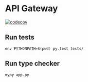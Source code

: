 # API Gateway

[![codecov](https://codecov.io/gh/donkey-engine/bff/branch/master/graph/badge.svg)](https://codecov.io/gh/donkey-engine/bff)

## Run tests


```
env PYTHONPATH=$(pwd) py.test tests/
```

## Run type checker
```
mypy app.py
```
